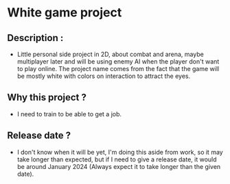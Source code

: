 # White game project

## Description :

- Little personal side project in 2D, about combat and arena, maybe multiplayer later and will be using enemy AI when the player don't want to play online.
The project name comes from the fact that the game will be mostly white with colors on interaction to attract the eyes.

## Why this project ?

- I need to train to be able to get a job.

## Release date ?

- I don't know when it will be yet, I'm doing this aside from work, so it may take longer than expected, but if I need to give a release date, it would be around January 2024 (Always expect it to take longer than the given date).
